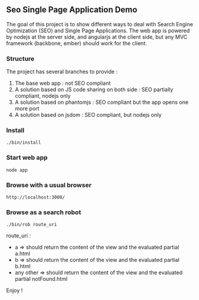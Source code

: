 ## Seo Single Page Application Demo

The goal of this project is to show different ways to deal with Search Engine Optimization (SEO) and Single Page Applications.
The web app is powered by nodejs at the server side, and angularjs at the client side, but any MVC framework (backbone, ember)
should work for the client.

### Structure

The project has several branches to provide :
1. The base web app : not SEO compliant
2. A solution based on JS code sharing on both side : SEO partially compliant, nodejs only
3. A solution based on phantomjs : SEO compliant but the app opens one more port
4. A solution based on jsdom : SEO compliant, but nodejs only

### Install

    ./bin/install

### Start web app

    node app

### Browse with a usual browser

    http://localhost:3000/

### Browse as a search robot

    ./bin/rob route_uri

route_uri :
* a => should return the content of the view and the evaluated partial a.html
* b => should return the content of the view and the evaluated partial b.html
* any other => should return the content of the view and the evaluated partial notFound.html

Enjoy !